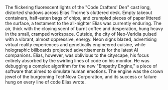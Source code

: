 The flickering fluorescent lights of the "Code Crafters' Den" cast long, distorted shadows across Elias Thorne's cluttered desk.  Empty takeout containers, half-eaten bags of chips, and crumpled pieces of paper littered the surface, a testament to the all-nighter Elias was currently enduring.  The air, thick with the cloying scent of burnt coffee and desperation, hung heavy in the small, cramped workspace.  Outside, the city of Neo-Veridia pulsed with a vibrant, almost oppressive, energy.  Neon signs blazed, advertising virtual reality experiences and genetically engineered cuisine, while holographic billboards projected advertisements for the latest AI companions.  Elias, however, was oblivious to the cityscape, his focus entirely absorbed by the swirling lines of code on his monitor.  He was debugging a complex algorithm for the new "Empathy Engine," a piece of software that aimed to simulate human emotions.  The engine was the crown jewel of the burgeoning TechNova Corporation, and its success or failure hung on every line of code Elias wrote.
